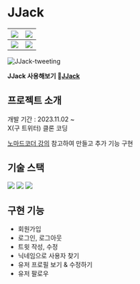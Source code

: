 # JJack

| <img src="https://github.com/zero0205/Nwitter/assets/65704524/0d533fd9-0e97-4246-a2cf-b5fbe236d96e"> | <img src="https://github.com/zero0205/Nwitter/assets/65704524/36582f7a-bbbb-43ca-8fb0-a961fe244767"> |
| ---------------------------------------------------------------------------------------------------- | ---------------------------------------------------------------------------------------------------- |
| <img src="https://github.com/zero0205/Nwitter/assets/65704524/fde41936-e344-4244-b9b1-c66cb112e4a8"> | <img src="https://github.com/zero0205/Nwitter/assets/65704524/b9682517-96a2-4f13-a486-150fa935b7ed"> |

![JJack-tweeting](https://github.com/zero0205/Nwitter/assets/65704524/e7ffb097-34dd-4a5f-a25d-ac3642a6b0fa)

**JJack 사용해보기 :baby_chick:[JJack](https://nwitter-64113.web.app/)**


## 프로젝트 소개

개발 기간 : 2023.11.02 ~  
X(구 트위터) 클론 코딩

[노마드코더 강의](https://nomadcoders.co/nwitter/lobby) 참고하여 만들고 추가 기능 구현


## 기술 스택

<img  src="https://img.shields.io/badge/React-61DAFB?logo=React&logoColor=white">   
<img  src="https://img.shields.io/badge/typescript-3178C6?logo=typescript&logoColor=white">

<img  src="https://img.shields.io/badge/Firebase-071a2b?logo=firebase&logoColor=FFCA28">

## 구현 기능

- 회원가입
- 로그인, 로그아웃
- 트윗 작성, 수정
- 닉네임으로 사용자 찾기
- 유저 프로필 보기 & 수정하기
- 유저 팔로우
